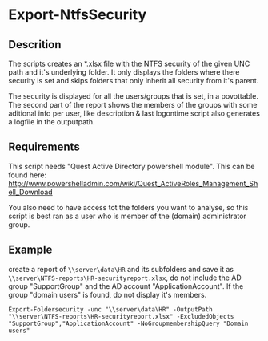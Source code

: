 # Export-NtfsSecurity

## Descrition
The scripts creates an *.xlsx file with the NTFS security of the given UNC path and it's underlying folder.
It only displays the folders where there security is set and skips folders that only inherit all security from it's parent.

The security is displayed for all the users/groups that is set, in a povottable.
The second part of the report shows the members of the groups with some aditional info per user, like description & last logontime
script also generates a logfile in the outputpath.

## Requirements
This script needs "Quest Active Directory powershell module".
This can be found here: http://www.powershelladmin.com/wiki/Quest_ActiveRoles_Management_Shell_Download

You also need to have access tot the folders you want to analyse, so this script is best ran as a user who is member of the (domain) administrator group.

## Example
create a report of `\\server\data\HR` and its subfolders and save it as `\\server\NTFS-reports\HR-securityreport.xlsx`,
do not include the AD group "SupportGroup" and the AD account "ApplicationAccount".
If the group "domain users" is found, do not display it's members.

`Export-Foldersecurity -unc "\\server\data\HR" -OutputPath "\\server\NTFS-reports\HR-securityreport.xlsx" -ExcludedObjects "SupportGroup","ApplicationAccount" -NoGroupmembershipQuery "Domain users"`
 
